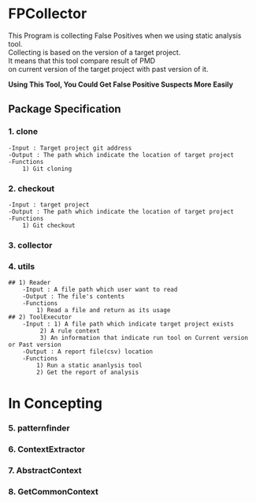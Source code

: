 # FPCollector
This Program is collecting False Positives when we using static analysis tool.  
Collecting is based on the version of a target project.  
It means that this tool compare result of PMD   
on current version of the target project with past version of it.  
  
__Using This Tool, You Could Get False Positive Suspects More Easily__

## Package Specification
### 1. clone  
	-Input : Target project git address
	-Output : The path which indicate the location of target project
	-Functions  
		1) Git cloning  

### 2. checkout  
	-Input : target project  
	-Output : The path which indicate the location of target project  
	-Functions  
		1) Git checkout    

### 3. collector  

### 4. utils
	## 1) Reader
		-Input : A file path which user want to read
		-Output : The file's contents
		-Functions
			1) Read a file and return as its usage
	## 2) ToolExecutor
		-Input : 1) A file path which indicate target project exists
			 2) A rule context
			 3) An information that indicate run tool on Current version or Past version
		-Output : A report file(csv) location
		-Functions
			1) Run a static ananlysis tool
			2) Get the report of analysis

# In Concepting

### 5. patternfinder
### 6. ContextExtractor  
### 7. AbstractContext  
### 8. GetCommonContext  
